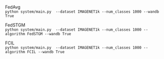 FedAvg\
``
python system/main.py  --dataset IMAGENET1k --num_classes 1000 --wandb True
``

FedSTGM\
``
python system/main.py  --dataset IMAGENET1k --num_classes 1000 --algorithm FedSTGM --wandb True
``

FCIL\
``
python system/main.py  --dataset IMAGENET1k --num_classes 1000 --algorithm FCIL --wandb True
``
